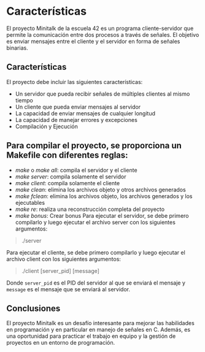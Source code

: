 # Características 
El proyecto Minitalk de la escuela 42 es un programa cliente-servidor que permite la comunicación entre dos procesos a través de señales. El objetivo es enviar mensajes entre el cliente y el servidor en forma de señales binarias.

## Características
El proyecto debe incluir las siguientes características:

- Un servidor que pueda recibir señales de múltiples clientes al mismo tiempo
- Un cliente que pueda enviar mensajes al servidor
- La capacidad de enviar mensajes de cualquier longitud
- La capacidad de manejar errores y excepciones
- Compilación y Ejecución

## Para compilar el proyecto, se proporciona un Makefile con diferentes reglas:

- *make* o *make all*: compila el servidor y el cliente
- *make server*: compila solamente el servidor
- *make client*: compila solamente el cliente
- *make clean*: elimina los archivos objeto y otros archivos generados
- *make fclean*: elimina los archivos objeto, los archivos generados y los ejecutables
- *make re*: realiza una reconstrucción completa del proyecto
- *make bonus*: Crear bonus 
Para ejecutar el servidor, se debe primero compilarlo y luego ejecutar el archivo server con los siguientes argumentos:
> ./server

Para ejecutar el cliente, se debe primero compilarlo y luego ejecutar el archivo client con los siguientes argumentos:
> ./client [server_pid] [message]

Donde `server_pid` es el PID del servidor al que se enviará el mensaje y `message` es el mensaje que se enviará al servidor.

## Conclusiones
El proyecto Minitalk es un desafío interesante para mejorar las habilidades en programación y en particular en manejo de señales en C. Además, es una oportunidad para practicar el trabajo en equipo y la gestión de proyectos en un entorno de programación.
